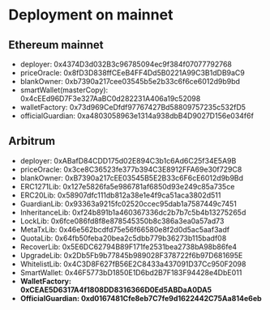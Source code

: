 # Deployment on mainnet

## Ethereum mainnet

- deployer: 0x4374D3d032B3c96785094ec9f384f07077792768
- priceOracle: 0x8fD3D838ffCEeB4FF4Dd5B0221A99C3B1dDB9aC9
- blankOwner: 0xb7390a217cee03545b5e2b33c6f6ce6012d9b9bd
- smartWallet(masterCopy): 0x4cEEd96D7F3e327AaBC0d282231A406a19c52098
- walletFactory: 0x73d969CeDfdf97767427Bd58809757235c532fD5
- officialGuardian: 0xa4803058963e1314a938dbB4D9027D156e034f6f

## Arbitrum

- deployer: 0xABafD84CDD175d02E894C3b1c6Ad6C25f34E5A9B
- priceOracle: 0x3ce8C36523fe377b394C3E8912FFA69e30f729C8
- blankOwner: 0xB7390a217cEE03545B5E2B33c6F6cE6012d9b9Bd
- ERC1271Lib: 0x127e5826fa5e986781af6850d93e249c85a735ce
- ERC20Lib: 0x58907dfc111db812a38e1e4f9ca51aca3802d511
- GuardianLib: 0x93363a9215fc02520ccec95dab1a7587449c7451
- InheritanceLib: 0xf24b891b1a460367336dc2b7b7c5b4b13275265d
- LockLib: 0x6fce086fd8f8e878545350b8c386a3ea0a57ad73
- MetaTxLib: 0x46e562bcdfd75e56f66580e8f2d0d5ac5aaf3adf
- QuotaLib: 0x64fb50feba20bea2c5dbb779b36273b115badf08
- RecoverLib: 0x5E6DC62794B89F171fe2531bea2738bA98b86fe4
- UpgradeLib: 0x2Db5Fb9b77845b989028F378722f6b97D681695E
- WhitelistLib: 0x4C3D8F627fB56E2C8433a437091D37Cc950F2098
- SmartWallet: 0x46F5773bD1850E1D6bd2B7F183F94428e4DbE011
- **WalletFactory: 0xCEAE5D6317A4f1808DD8316366D0Ed5ABDaA0DA5**
- **OfficialGuardian: 0xd0167481Cfe8eb7C7fe9d1622442C75Aa814e6eb**
